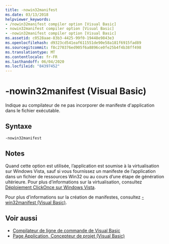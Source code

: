 ```yaml
---
title: -nowin32manifest
ms.date: 03/13/2018
helpviewer_keywords:
- /nowin32manifest compiler option [Visual Basic]
- nowin32manifest compiler option [Visual Basic]
- -nowin32manifest compiler option [Visual Basic]
ms.assetid: c0528aae-83b3-4425-99f0-19448e9843e3
ms.openlocfilehash: d9323cd541eaf611551de90e58a181f6915fad89
ms.sourcegitcommit: f8c270376ed905f6a8896ce0fe25b4f4b38ff498
ms.translationtype: MT
ms.contentlocale: fr-FR
ms.lasthandoff: 06/04/2020
ms.locfileid: "84397452"
---
```

# <a name="-nowin32manifest-visual-basic"></a>-nowin32manifest (Visual Basic)
Indique au compilateur de ne pas incorporer de manifeste d'application dans le fichier exécutable.  
  
## <a name="syntax"></a>Syntaxe  
  
```console  
-nowin32manifest  
```  
  
## <a name="remarks"></a>Notes  
 Quand cette option est utilisée, l’application est soumise à la virtualisation sur Windows Vista, sauf si vous fournissez un manifeste de l’application dans un fichier de ressources Win32 ou au cours d’une étape de génération ultérieure. Pour plus d’informations sur la virtualisation, consultez [Déploiement ClickOnce sur Windows Vista](/visualstudio/deployment/clickonce-deployment-on-windows-vista).  
  
 Pour plus d’informations sur la création de manifestes, consultez [-win32manifest (Visual Basic)](win32manifest.md).  
  
## <a name="see-also"></a>Voir aussi

- [Compilateur de ligne de commande de Visual Basic](index.md)
- [Page Application, Concepteur de projet (Visual Basic)](/visualstudio/ide/reference/application-page-project-designer-visual-basic)

